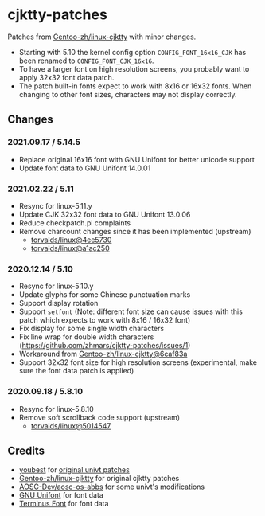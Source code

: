 # cjktty-patches

Patches from [Gentoo-zh/linux-cjktty](https://github.com/Gentoo-zh/linux-cjktty) with minor changes.

- Starting with 5.10 the kernel config option `CONFIG_FONT_16x16_CJK` has been renamed to `CONFIG_FONT_CJK_16x16`.
- To have a larger font on high resolution screens, you probably want to apply 32x32 font data patch.
- The patch built-in fonts expect to work with 8x16 or 16x32 fonts. When changing to other font sizes, characters may not display correctly.

## Changes

### 2021.09.17 / 5.14.5

- Replace original 16x16 font with GNU Unifont for better unicode support
- Update font data to GNU Unifont 14.0.01

### 2021.02.22 / 5.11

- Resync for linux-5.11.y
- Update CJK 32x32 font data to GNU Unifont 13.0.06
- Reduce checkpatch.pl complaints
- Remove charcount changes since it has been implemented (upstream)
  - [torvalds/linux@4ee5730](https://github.com/torvalds/linux/commit/4ee573086bd88ff3060dda07873bf755d332e9ba)
  - [torvalds/linux@a1ac250](https://github.com/torvalds/linux/commit/a1ac250a82a5e97db71f14101ff7468291a6aaef)

### 2020.12.14 / 5.10

- Resync for linux-5.10.y
- Update glyphs for some Chinese punctuation marks
- Support display rotation
- Support `setfont` (Note: different font size can cause issues with this patch which expects to work with 8x16 / 16x32 font)
- Fix display for some single width characters
- Fix line wrap for double width characters (<https://github.com/zhmars/cjktty-patches/issues/1>)
- Workaround from [Gentoo-zh/linux-cjktty@6caf83a](https://github.com/Gentoo-zh/linux-cjktty/commit/6caf83a638886220d1e1880c92e8b18243c3965a)
- Support 32x32 font size for high resolution screens (experimental, make sure the font data patch is applied)

### 2020.09.18 / 5.8.10

- Resync for linux-5.8.10
- Remove soft scrollback code support (upstream)
  - [torvalds/linux@5014547](https://github.com/torvalds/linux/commit/50145474f6ef4a9c19205b173da6264a644c7489)

## Credits

- [youbest](http://blog.chinaunix.net/uid/436750.html) for [original univt patches](https://github.com/zhmars/univt-patches/tree/master/v2.6)
- [Gentoo-zh/linux-cjktty](https://github.com/Gentoo-zh/linux-cjktty) for original cjktty patches
- [AOSC-Dev/aosc-os-abbs](https://github.com/AOSC-Dev/aosc-os-abbs) for some univt's modifications
- [GNU Unifont](https://unifoundry.com) for font data
- [Terminus Font](http://terminus-font.sourceforge.net) for font data
